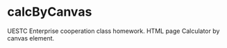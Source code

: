calcByCanvas
============

UESTC Enterprise cooperation class homework. HTML page Calculator by canvas element.
